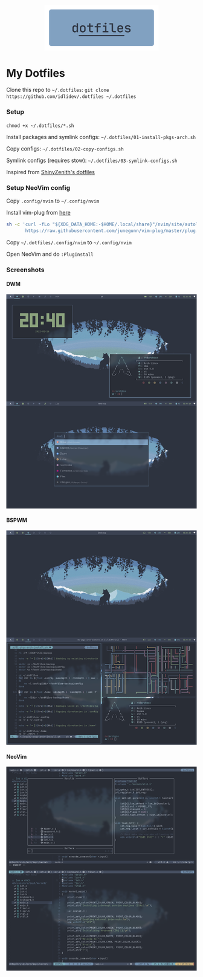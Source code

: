 <p align=center>
  <img src="./.assets/dotfiles.png" alt=dotfiles width=60%>
</p>

# My Dotfiles

Clone this repo to `~/.dotfiles`: `git clone https://github.com/idlidev/.dotfiles ~/.dotfiles`

### Setup

`chmod +x ~/.dotfiles/*.sh`

Install packages and symlink configs:
`~/.dotfiles/01-install-pkgs-arch.sh`

Copy configs:
`~/.dotfiles/02-copy-configs.sh`

Symlink configs (requires stow):
`~/.dotfiles/03-symlink-configs.sh`

Inspired from [ShinyZenith's dotfiles](https://github.com/shinyzenith/old-xorg-dotfiles)

### Setup NeoVim config

Copy `.config/nvim` to `~/.config/nvim`

Install vim-plug from [here](https://github.com/junegunn/vim-plug)

```sh
sh -c 'curl -fLo "${XDG_DATA_HOME:-$HOME/.local/share}"/nvim/site/autoload/plug.vim --create-dirs \
       https://raw.githubusercontent.com/junegunn/vim-plug/master/plug.vim'
```

Copy `~/.dotfiles/.config/nvim` to `~/.config/nvim`

Open NeoVim and do `:PlugInstall`

### Screenshots

#### DWM

![Alt text](./.assets/screenshots/ss2.png "Screenshot 1")

#### BSPWM

![Alt text](./.assets/screenshots/ss1.png "Screenshot 1")

#### NeoVim

![Alt text](./.assets/screenshots/ss3.png "Screenshot 1")
